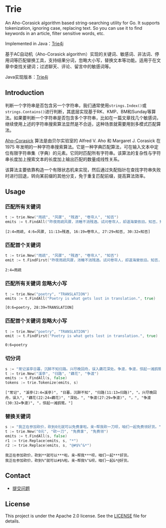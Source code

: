 # Trie

An Aho-Corasick algorithm based string-searching utility for Go. It supports tokenization, ignoring case, replacing text. So you can use it to find keywords in an article, filter sensitive words, etc. 

Implemented in Java：[Trie4j](https://github.com/yihleego/trie4j)

基于AC自动机（Aho-Corasick algorithm）实现的关键词、敏感词、非法词、停用词等匹配替换工具，支持结果分词，忽略大小写，替换文本等功能。适用于在文章中查找关键词；过滤聊天、评论、留言中的敏感词等。

Java实现版本：[Trie4j](https://github.com/yihleego/trie4j)

## Introduction

判断一个字符串是否包含另一个字符串，我们通常使用`strings.Index()`或`strings.Contains()`进行判断，其底层实现基于RK、KMP、BM和Sunday等算法。如果要判断一个字符串是否包含多个字符串，比如在一篇文章找几个敏感词，继续使用上述的字符串搜索算法显然是不合适，这种场景就需要用到多模式匹配算法。

[Aho–Corasick](http://cr.yp.to/bib/1975/aho.pdf) 算法是由贝尔实验室的 Alfred V. Aho 和 Margaret J. Corasick 在 1975 年发明的一种字符串搜索算法。它是一种字典匹配算法，可在输入文本中定位有限字符串集（字典）的元素。它同时匹配所有字符串。该算法的复杂性与字符串长度加上搜索文本的长度加上输出匹配的数量成线性关系。

该算法主要依靠构造一个有限状态机来实现，然后通过失配指针在查找字符串失败时进行回退，转向某前缀的其他分支，免于重复匹配前缀，提高算法效率。

## Usage

### 匹配所有关键词

```go
t := trie.New("雨疏", "风骤", "残酒", "卷帘人", "知否")
emits := t.FindAll("昨夜雨疏风骤，浓睡不消残酒。试问卷帘人，却道海棠依旧。知否，知否？应是绿肥红瘦。", false)
```

```text
[2:4=雨疏, 4:6=风骤, 11:13=残酒, 16:19=卷帘人, 27:29=知否, 30:32=知否]
```

### 匹配首个关键词

```go
t := trie.New("雨疏", "风骤", "残酒", "卷帘人", "知否")
emit := t.FindFirst("昨夜雨疏风骤，浓睡不消残酒。试问卷帘人，却道海棠依旧。知否，知否？应是绿肥红瘦。", false)
```

```text
2:4=雨疏
```

### 匹配所有关键词 忽略大小写

```go
t := trie.New("poetry", "TRANSLATION")
emits := t.FindAll("Poetry is what gets lost in translation.", true)
```

```text
[0:6=poetry, 28:39=TRANSLATION]
```

### 匹配首个关键词 忽略大小写

```go
t := trie.New("poetry", "TRANSLATION")
emit := t.FindFirst("Poetry is what gets lost in translation.", true)
```

```text
0:6=poetry
```

### 切分词

```go
s := "常记溪亭日暮，沉醉不知归路。兴尽晚回舟，误入藕花深处。争渡，争渡，惊起一滩鸥鹭。"
t := trie.New("溪亭", "归路", "藕花", "争渡")
emits := t.FindAll(s, false)
tokens := trie.Tokenize(emits, s)
```

```text
["常记", "溪亭(2:4=溪亭)", "日暮，沉醉不知", "归路(11:13=归路)", "。兴尽晚回舟，误入", "藕花(22:24=藕花)", "深处。", "争渡(27:29=争渡)", "，", "争渡(30:32=争渡)", "，惊起一滩鸥鹭。"]
```

### 替换关键词

```go
s := "我正在参加砍价，砍到0元就可以免费拿啦。亲~帮我砍一刀呗，咱们一起免费领好货。"
t := trie.New("0元", "砍一刀", "免费拿", "免费领")
emits := t.FindAll(s, false)
r1 := trie.Replace(emits, s, "*")
r2 := trie.Replace(emits, s, "@#$%^&*")
```

```text
我正在参加砍价，砍到**就可以***啦。亲~帮我***呗，咱们一起***好货。
我正在参加砍价，砍到%^就可以#$%啦。亲~帮我%^&呗，咱们一起&*@好货。
```

## Contact

- [提交问题](https://github.com/yihleego/trie/issues)

## License

This project is under the Apache 2.0 license. See the [LICENSE](LICENSE) file for details.
